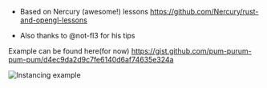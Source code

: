 * Based on Nercury (awesome!) lessons https://github.com/Nercury/rust-and-opengl-lessons

* Also thanks to @not-fl3 for his tips

Example can be found here(for now) https://gist.github.com/pum-purum-pum-pum/d4ec9da2d9c7fe6140d6af74635e324a


![Instancing example](https://raw.githubusercontent.com/pum-purum-pum-pum/red/master/assets/inst2.png)